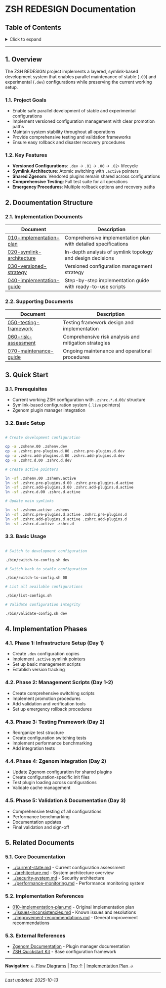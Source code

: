 # ZSH REDESIGN Documentation

## Table of Contents

<details>
<summary>Click to expand</summary>

- [1. Overview](#1-overview)
  - [1.1. Project Goals](#11-project-goals)
  - [1.2. Key Features](#12-key-features)
- [2. Documentation Structure](#2-documentation-structure)
  - [2.1. Implementation Documents](#21-implementation-documents)
  - [2.2. Supporting Documents](#22-supporting-documents)
- [3. Quick Start](#3-quick-start)
  - [3.1. Prerequisites](#31-prerequisites)
  - [3.2. Basic Setup](#32-basic-setup)
  - [3.3. Basic Usage](#33-basic-usage)
- [4. Implementation Phases](#4-implementation-phases)
  - [4.1. Phase 1: Infrastructure Setup (Day 1)](#41-phase-1-infrastructure-setup-day-1)
  - [4.2. Phase 2: Management Scripts (Day 1-2)](#42-phase-2-management-scripts-day-1-2)
  - [4.3. Phase 3: Testing Framework (Day 2)](#43-phase-3-testing-framework-day-2)
  - [4.4. Phase 4: Zgenom Integration (Day 2)](#44-phase-4-zgenom-integration-day-2)
  - [4.5. Phase 5: Validation & Documentation (Day 3)](#45-phase-5-validation-documentation-day-3)
- [5. Related Documents](#5-related-documents)
  - [5.1. Core Documentation](#51-core-documentation)
  - [5.2. Implementation References](#52-implementation-references)
  - [5.3. External References](#53-external-references)

</details>

---


## 1. Overview

The ZSH REDESIGN project implements a layered, symlink-based development system that enables parallel maintenance of stable (`.00`) and experimental (`.dev`) configurations while preserving the current working setup.

### 1.1. Project Goals

- Enable safe parallel development of stable and experimental configurations
- Implement versioned configuration management with clear promotion paths
- Maintain system stability throughout all operations
- Provide comprehensive testing and validation frameworks
- Ensure easy rollback and disaster recovery procedures


### 1.2. Key Features

- **Versioned Configurations**: `.dev` → `.01` → `.00` → `.02+` lifecycle
- **Symlink Architecture**: Atomic switching with `.active` pointers
- **Shared Zgenom**: Vendored plugins remain shared across configurations
- **Comprehensive Testing**: Full test suite for all operations
- **Emergency Procedures**: Multiple rollback options and recovery paths


## 2. Documentation Structure

### 2.1. Implementation Documents

| Document | Description |
|----------|-------------|
| [010-implementation-plan](010-implementation-plan.md) | Comprehensive implementation plan with detailed specifications |
| [020-symlink-architecture](020-symlink-architecture.md) | In-depth analysis of symlink topology and design decisions |
| [030-versioned-strategy](030-versioned-strategy.md) | Versioned configuration management strategy |
| [040-implementation-guide](040-implementation-guide.md) | Step-by-step implementation guide with ready-to-use scripts |

### 2.2. Supporting Documents

| Document | Description |
|----------|-------------|
| [050-testing-framework](050-testing-framework.md) | Testing framework design and implementation |
| [060-risk-assessment](060-risk-assessment.md) | Comprehensive risk analysis and mitigation strategies |
| [070-maintenance-guide](070-maintenance-guide.md) | Ongoing maintenance and operational procedures |

## 3. Quick Start

### 3.1. Prerequisites

- Current working ZSH configuration with `.zshrc.*.d.00/` structure
- Symlink-based configuration system (`.live` pointers)
- Zgenom plugin manager integration


### 3.2. Basic Setup

```bash

# Create development configuration

cp -a .zshenv.00 .zshenv.dev
cp -a .zshrc.pre-plugins.d.00 .zshrc.pre-plugins.d.dev
cp -a .zshrc.add-plugins.d.00 .zshrc.add-plugins.d.dev
cp -a .zshrc.d.00 .zshrc.d.dev

# Create active pointers

ln -sf .zshenv.00 .zshenv.active
ln -sf .zshrc.pre-plugins.d.00 .zshrc.pre-plugins.d.active
ln -sf .zshrc.add-plugins.d.00 .zshrc.add-plugins.d.active
ln -sf .zshrc.d.00 .zshrc.d.active

# Update main symlinks

ln -sf .zshenv.active .zshenv
ln -sf .zshrc.pre-plugins.d.active .zshrc.pre-plugins.d
ln -sf .zshrc.add-plugins.d.active .zshrc.add-plugins.d
ln -sf .zshrc.d.active .zshrc.d
```

### 3.3. Basic Usage

```bash

# Switch to development configuration

./bin/switch-to-config.sh dev

# Switch back to stable configuration

./bin/switch-to-config.sh 00

# List all available configurations

./bin/list-configs.sh

# Validate configuration integrity

./bin/validate-config.sh dev
```

## 4. Implementation Phases

### 4.1. Phase 1: Infrastructure Setup (Day 1)

- Create `.dev` configuration copies
- Implement `.active` symlink pointers
- Set up basic management scripts
- Establish version tracking


### 4.2. Phase 2: Management Scripts (Day 1-2)

- Create comprehensive switching scripts
- Implement promotion procedures
- Add validation and verification tools
- Set up emergency rollback procedures


### 4.3. Phase 3: Testing Framework (Day 2)

- Reorganize test structure
- Create configuration switching tests
- Implement performance benchmarking
- Add integration tests


### 4.4. Phase 4: Zgenom Integration (Day 2)

- Update Zgenom configuration for shared plugins
- Create configuration-specific init files
- Test plugin loading across configurations
- Validate cache management


### 4.5. Phase 5: Validation & Documentation (Day 3)

- Comprehensive testing of all configurations
- Performance benchmarking
- Documentation updates
- Final validation and sign-off


## 5. Related Documents

### 5.1. Core Documentation

- [../current-state.md](../200-current-state.md) - Current configuration assessment
- [../architecture.md](../020-architecture.md) - System architecture overview
- [../security-system.md](../040-security-system.md) - Security architecture
- [../performance-monitoring.md](../050-performance-monitoring.md) - Performance monitoring system


### 5.2. Implementation References

- [010-implementation-plan.md](010-implementation-plan.md) - Original implementation plan
- [../issues-inconsistencies.md](../210-issues-inconsistencies.md) - Known issues and resolutions
- [../improvement-recommendations.md](../220-improvement-recommendations.md) - General improvement recommendations


### 5.3. External References

- [Zgenom Documentation](https://github.com/jandamm/zgenom) - Plugin manager documentation
- [ZSH Quickstart Kit](https://github.com/unixorn/zsh-quickstart-kit) - Base configuration framework

---

**Navigation:** [← Flow Diagrams](310-flow-diagrams.md) | [Top ↑](#zsh-redesign-documentation) | [Implementation Plan →](400-redesign/010-implementation-plan.md)

---

*Last updated: 2025-10-13*

